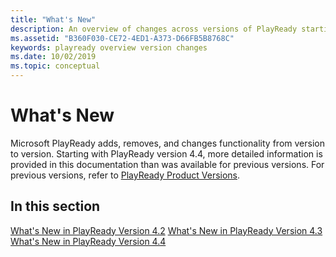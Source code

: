 ```yaml
---
title: "What's New"
description: An overview of changes across versions of PlayReady starting with 4.4.
ms.assetid: "B360F030-CE72-4ED1-A373-D66FB5B8768C"
keywords: playready overview version changes
ms.date: 10/02/2019
ms.topic: conceptual
---
```


# What's New

Microsoft PlayReady adds, removes, and changes functionality from version to version. Starting with PlayReady version 4.4, more detailed information is provided in this documentation than was available for previous versions. For previous versions, refer to [PlayReady Product Versions](product-versions.md).

## In this section

[What's New in PlayReady Version 4.2](what-is-new/what-is-new-4-2.md)
[What's New in PlayReady Version 4.3](what-is-new/what-is-new-4-3.md)
[What's New in PlayReady Version 4.4](what-is-new/what-is-new-4-4.md)

